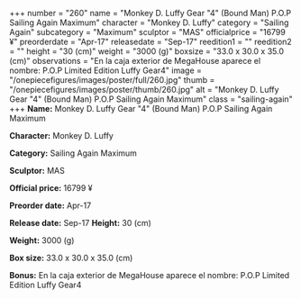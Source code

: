 +++
number = "260"
name = "Monkey D. Luffy Gear &#34;4&#34; (Bound Man) P.O.P Sailing Again Maximum"
character = "Monkey D. Luffy"
category = "Sailing Again"
subcategory = "Maximum"
sculptor = "MAS"
officialprice = "16799 ¥"
preorderdate = "Apr-17"
releasedate = "Sep-17"
reedition1 = ""
reedition2 = ""
height = "30 (cm)"
weight = "3000 (g)"
boxsize = "33.0 x 30.0 x 35.0 (cm)"
observations = "En la caja exterior de MegaHouse aparece el nombre: P.O.P Limited Edition Luffy Gear4"
image = "/onepiecefigures/images/poster/full/260.jpg"
thumb = "/onepiecefigures/images/poster/thumb/260.jpg"
alt = "Monkey D. Luffy Gear &#34;4&#34; (Bound Man) P.O.P Sailing Again Maximum"
class = "sailing-again"
+++
**Name:** Monkey D. Luffy Gear &#34;4&#34; (Bound Man) P.O.P Sailing Again Maximum

**Character:** Monkey D. Luffy

**Category:** Sailing Again  Maximum 

**Sculptor:** MAS

**Official price:** 16799 ¥

**Preorder date:** Apr-17

**Release date:** Sep-17
**Height:** 30 (cm)

**Weight:** 3000 (g)

**Box size:** 33.0 x 30.0 x 35.0 (cm)

**Bonus:** En la caja exterior de MegaHouse aparece el nombre: P.O.P Limited Edition Luffy Gear4
